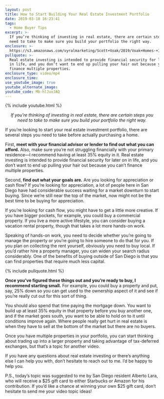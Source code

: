 ```yaml
---
layout: post
title: How to Start Building Your Real Estate Investment Portfolio
date: 2019-03-18 16:23:41
tags:
  - Home Buyer Tips
excerpt: >-
  If you’re thinking of investing in real estate, there are certain steps you
  need to take to make sure you build your portfolio the right way.
enclosure: >-
  https://s3.amazonaws.com/vyralmarketing/Scott+Voak/2019/Voak+Homes-+Investing+in+Real+Estate.mp4
pullquote: >-
  Real estate investing is intended to provide financial security for later on
  in life, and you don’t want to end up pulling your hair out because you can’t
  finance multiple properties.
enclosure_type: video/mp4
enclosure_time:
use_youtube_image: true
youtube_alternate_image:
youtube_code: Mb-hlJuvJAQ
---
```


{% include youtube.html %}

<p style="text-align: center;"><em>If you’re thinking of investing in real estate, there are certain steps you need to take to make sure you build your portfolio the right way.</em></p>

If you’re looking to start your real estate investment portfolio, there are several steps you need to take before actually purchasing a home.&nbsp;

First, **meet with your financial advisor or lender to find out what you can afford.** Also, make sure you’re not struggling financially with your primary residence—I recommend having at least 35% equity in it. Real estate investing is intended to provide financial security for later on in life, and you don’t want to end up pulling your hair out because you can’t finance multiple properties.&nbsp;

Second, **find out what your goals are.** Are you looking for appreciation or cash flow? If you’re looking for appreciation, a lot of people here in San Diego have had considerable success waiting for a market downturn to start buying. Since we’re still near the top of the market, now might not be the best time to be buying for appreciation.&nbsp;

If you’re looking for cash flow, you might have to get a little more creative. If you have bigger pockets, for example, you could buy a commercial property. If you live a more active lifestyle, you can consider buying a vacation rental property, though that takes a lot more hands-on work.&nbsp;

Speaking of hands-on work, you need to decide whether you’re going to manage the property or you’re going to hire someone to do that for you. If you plan on collecting the rent yourself, obviously you need to buy local. If you’d rather hire a property manager, you can widen your search radius considerably. One of the benefits of buying outside of San Diego is that you can find properties that require much less capital.&nbsp;

{% include pullquote.html %}

**Once you’ve figured these things out and you’re ready to buy, I recommend starting small.** For example, you could buy a property and put, say, 25% down so you can get used to the ownership aspect of it and see if you’re really cut out for this sort of thing.&nbsp;

You should also spend that time paying the mortgage down. You want to build up at least 35% equity in that property before you buy another one, and if the market goes south, you want to be able to hold on to it until conditions improve again. Where people really get hurt in real estate is when they have to sell at the bottom of the market but there are no buyers.&nbsp;

Once you have multiple properties in your portfolio, you can start thinking about trading up into a larger property and taking advantage of tax-deferred exchanges, but that’s a topic for another video.&nbsp;

If you have any questions about real estate investing or there’s anything else I can help you with, don’t hesitate to reach out to me. I’d be happy to help you.

P.S., today’s topic was suggested to me by San Diego resident Alberto Lara, who will receive a $25 gift card to either Starbucks or Amazon for his contribution. If you’d like a chance at winning your own $25 gift card, don’t hesitate to send me your video topic ideas!